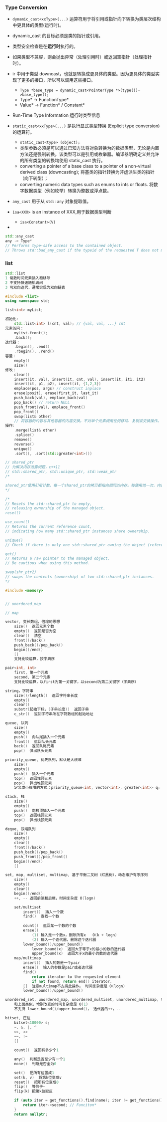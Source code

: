 

### Type Conversion


-  `dynamic_cast<xxType>(...)` 运算符用于将引用或指针向下转换为类层次结构中更具体的类型(运行时)。
  - dynamic_cast 的目标必须是类的指针或引用。
  - 类型安全检查是在**运行时**执行的。
  - 如果类型不兼容，则会抛出异常（处理引用时）或返回空指针（处理指针时）。
  - ir 中用于类型 downcast，也就是转换成更具体的类型。因为更具体的类型实现了更多的接口，所以可以调用这些接口。
    - `Type *base_type = dynamic_cast<PointerType *>(type())->base_type();`
    - Type* -> FunctionType*
    - Value* -> Function* / Constant*
  - Run-Time Type Information 运行时类型信息


- `static_cast<xxType>(...)` 是执行显式类型转换 (Explicit type conversion) 的运算符。
  - `static_cast<type> (object);`
  - 类型参数必须是可以通过已知方法将对象转换为的数据类型，无论是内置方法还是强制转换。该类型可以是引用或枚举器。编译器明确定义并允许的所有类型的转换均使用 static_cast 执行。 
  - converting a pointer of a base class to a pointer of a non-virtual derived class (downcasting); 将基类的指针转换为非虚派生类的指针（向下转型）；
  - converting numeric data types such as enums to ints or floats. 将数字数据类型（例如枚举）转换为整数或浮点数。

- `any_cast` 用于从 `std::any` 对象提取值。

- `isa<XXX>` is an instance of XXX,用于数据类型判断
  - `isa<Constant>(V)`
- 

```CPP
std::any_cast
any -> Type*
// Performs type-safe access to the contained object.
// Throws std::bad_any_cast if the typeid of the requested T does not match that of the contents of operand.

```

### list



```CPP
std::list
1 常数时间元素插入和移除
2 不支持快速随机访问
3 可双向迭代，通常实现为双向链表

#include <list>
using namespace std;

list<int> myList;

初始化:
    std::list<int> l(cnt, val); // {val, val, ...} cnt
元素访问：
    myList.front();
    .back();
迭代器：
    .begin(), .end()
    .rbegin(), .rend()
容量：
    empty()
    size()
修改：
    clear()
    insert(it, val), insert(it, cnt, val), insert(it, it1, it2)
    insert(it, p1, p2), insert(it, {1,2,3})
    emplace(pos, args) // construct inplace
    erase(posit), erase(first_it, last_it)
    push_back(val), emplace_back(val)
    pop_back() // return NULL
    push_front(val), emplace_front() 
    pop_front() 
    swap(list& other) 
    // 将容器的内容与其他容器的内容交换。不对单个元素调用任何移动、复制或交换操作。
操作:
    .merge(list& other)
    .splice()
    remove()
    reverse()
    unique()
    .sort(), .sort(std::greater<int>())
```

```CPP
// shared_ptr
// 为解决内存泄露问题，c++11
// std::shared_ptr, std::unique_ptr, std::weak_ptr
/* 

shared_ptr使用引用计数，每一个shared_ptr的拷贝都指向相同的内存。每使用他一次，内部的引用计数加1，每析构一次，内部的引用计数减1，减为0时，删除所指向的堆内存。shared_ptr内部的引用计数是安全的，但是对象的读取需要加锁。
*/

/*
// Resets the std::shared_ptr to empty, 
// releasing ownership of the managed object.
reset()  

use_count()
// Returns the current reference count, 
// indicating how many std::shared_ptr instances share ownership.

unique() 
// Check if there is only one std::shared_ptr owning the object (reference count is 1).

get() 
// Returns a raw pointer to the managed object. 
// Be cautious when using this method.

swap(shr_ptr2) 
// swaps the contents (ownership) of two std::shared_ptr instances.
*/

#include <memory>



```

```CPP
// unordered_map

// map


```

```CPP
vector, 变长数组，倍增的思想
    size()  返回元素个数
    empty()  返回是否为空
    clear()  清空
    front()/back()
    push_back()/pop_back()
    begin()/end()
    []
    支持比较运算，按字典序

pair<int, int>
    first, 第一个元素
    second, 第二个元素
    支持比较运算，以first为第一关键字，以second为第二关键字（字典序）

string，字符串
    size()/length()  返回字符串长度
    empty()
    clear()
    substr(起始下标，(子串长度))  返回子串
    c_str()  返回字符串所在字符数组的起始地址

queue, 队列
    size()
    empty()
    push()  向队尾插入一个元素
    front()  返回队头元素
    back()  返回队尾元素
    pop()  弹出队头元素

priority_queue, 优先队列，默认是大根堆
    size()
    empty()
    push()  插入一个元素
    top()  返回堆顶元素
    pop()  弹出堆顶元素
    定义成小根堆的方式：priority_queue<int, vector<int>, greater<int>> q;

stack, 栈
    size()
    empty()
    push()  向栈顶插入一个元素
    top()  返回栈顶元素
    pop()  弹出栈顶元素

deque, 双端队列
    size()
    empty()
    clear()
    front()/back()
    push_back()/pop_back()
    push_front()/pop_front()
    begin()/end()
    []

set, map, multiset, multimap, 基于平衡二叉树（红黑树），动态维护有序序列
    size()
    empty()
    clear()
    begin()/end()
    ++, -- 返回前驱和后继，时间复杂度 O(logn)

    set/multiset
        insert()  插入一个数
        find()  查找一个数
            
        count()  返回某一个数的个数
        erase()
            (1) 输入是一个数x，删除所有x   O(k + logn)
            (2) 输入一个迭代器，删除这个迭代器
        lower_bound()/upper_bound()
            lower_bound(x)  返回大于等于x的最小的数的迭代器
            upper_bound(x)  返回大于x的最小的数的迭代器
    map/multimap
        insert()  插入的数是一个pair
        erase()  输入的参数是pair或者迭代器
        find()
            return iterator to the requested element
            if not found, return end() iterator.
        []  注意multimap不支持此操作。 时间复杂度是 O(logn)
        lower_bound()/upper_bound()

unordered_set, unordered_map, unordered_multiset, unordered_multimap, 哈希表
    和上面类似，增删改查的时间复杂度是 O(1)
    不支持 lower_bound()/upper_bound()， 迭代器的++，--

bitset, 圧位
    bitset<10000> s;
    ~, &, |, ^
    >>, <<
    ==, !=
    []

    count()  返回有多少个1

    any()  判断是否至少有一个1
    none()  判断是否全为0

    set()  把所有位置成1
    set(k, v)  将第k位变成v
    reset()  把所有位变成0
    flip()  等价于~
    flip(k) 把第k位取反


```

```CPP
    if (auto iter = get_functions().find(name); iter != get_functions().end()) {
        return iter->second; // Funciton*
    }
    return nullptr;
```
